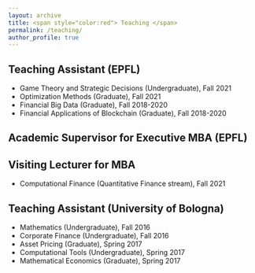 ```yaml
---
layout: archive
title: <span style="color:red"> Teaching </span>
permalink: /teaching/
author_profile: true
---
```


## Teaching Assistant (EPFL)
* Game Theory and Strategic Decisions (Undergraduate), Fall 2021
* Optimization Methods (Graduate), Fall 2021
* Financial Big Data (Graduate), Fall 2018-2020
* Financial Applications of Blockchain (Graduate), Fall 2018-2020

## Academic Supervisor for Executive MBA (EPFL)

## Visiting Lecturer for MBA 
* Computational Finance (Quantitative Finance stream), Fall 2021

## Teaching Assistant (University of Bologna)
* Mathematics (Undergraduate), Fall 2016
* Corporate Finance (Undergraduate), Fall 2016
* Asset Pricing (Graduate), Spring 2017
* Computational Tools (Undergraduate), Spring 2017
* Mathematical Economics (Graduate), Spring 2017

